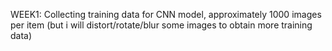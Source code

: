 WEEK1:
Collecting training data for CNN model, approximately 1000 images per item (but i will distort/rotate/blur some images to obtain more training data)
